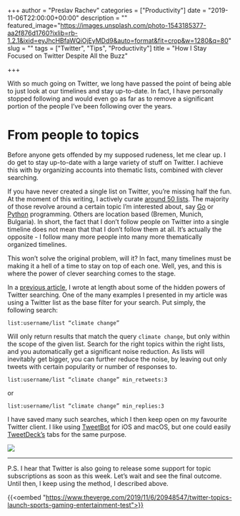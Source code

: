 +++
author = "Preslav Rachev"
categories = ["Productivity"]
date = "2019-11-06T22:00:00+00:00"
description = ""
featured_image="https://images.unsplash.com/photo-1543185377-aa2f876d1760?ixlib=rb-1.2.1&ixid=eyJhcHBfaWQiOjEyMDd9&auto=format&fit=crop&w=1280&q=80"
slug = ""
tags = ["Twitter", "Tips", "Productivity"]
title = "How I Stay Focused on Twitter Despite All the Buzz"

+++

With so much going on Twitter, we long have passed the point of being able to just look at our timelines and stay up-to-date. In fact, I have personally stopped following and would even go as far as to remove a significant portion of the people I’ve been following over the years.

# From people to topics

Before anyone gets offended by my supposed rudeness, let me clear up. I do get to stay up-to-date with a large variety of stuff on Twitter. I achieve this with by organizing accounts into thematic lists, combined with clever searching.

If you have never created a single list on Twitter, you’re missing half the fun. At the moment of this writing, I actively curate [around 50 lists](https://twitter.com/preslavrachev/lists). The majority of those revolve around a certain topic I’m interested about, say [Go](https://twitter.com/preslavrachev/lists/go-developers) or [Python](https://twitter.com/preslavrachev/lists/python-developers) programming. Others are location based (Bremen, Munich, Bulgaria). In short, the fact that I don’t follow people on Twitter into a single timeline does not mean that that I don’t follow them at all. It’s actually the opposite - I follow many more people into many more thematically organized timelines.

This won’t solve the original problem, will it? In fact, many timelines must be making it a hell of a time to stay on top of each one. Well, yes, and this is where the power of clever searching comes to the stage.

In a [previous article](https://preslav.me/2018/04/02/how-to-use-twitter-more-efficiently-with-these-hidden-search-features/), I wrote at length about some of the hidden powers of Twitter searching. One of the many examples I presented in my article was using a Twitter list as the base filter for your search. Put simply, the following search:

```
list:username/list “climate change”
```

Will only return results that match the query `climate change`, but only within the scope of the given list. Search for the right topics within the right lists, and you automatically get a significant noise reduction. As lists will inevitably get bigger, you can further reduce the noise, by leaving out only tweets with certain popularity or number of responses to.

```
list:username/list “climate change” min_retweets:3
```

or

```
list:username/list “climate change” min_replies:3
```

I have saved many such searches, which I then keep open on my favourite Twitter client. I like using [TweetBot](https://tapbots.com/tweetbot/mac/) for iOS and macOS, but one could easily [TweetDeck’s](https://tweetdeck.twitter.com/) tabs for the same purpose.

![](https://i.imgur.com/4ml6zVF.jpg)

---

P.S. I hear that Twitter is also going to release some support for topic subscriptions as soon as this week. Let’s wait and see the final outcome. Until then, I keep using the method, I described above.

{{<oembed "https://www.theverge.com/2019/11/6/20948547/twitter-topics-launch-sports-gaming-entertainment-test">}}
